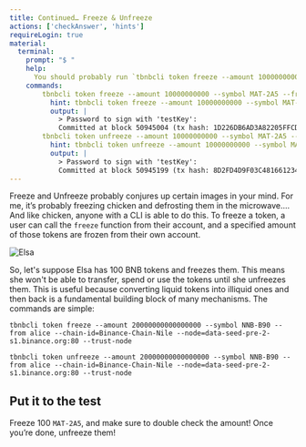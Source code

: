 ```yaml
---
title: Continued… Freeze & Unfreeze
actions: ['checkAnswer', 'hints']
requireLogin: true
material:
  terminal:
    prompt: "$ "
    help:
      You should probably run `tbnbcli token freeze --amount 10000000000 --symbol MAT-2A5 --from testKey --chain-id=Binance-Chain-Nile --node=data-seed-pre-2-s1.binance.org:80 --trust-node` followed by  `tbnbcli token unfreeze --amount 10000000000 --symbol MAT-2A5 --from testKey --chain-id=Binance-Chain-Nile --node=data-seed-pre-2-s1.binance.org:80 --trust-node`.
    commands:
        tbnbcli token freeze --amount 10000000000 --symbol MAT-2A5 --from testKey --chain-id=Binance-Chain-Nile --node=data-seed-pre-2-s1.binance.org:80 --trust-node:
          hint: tbnbcli token freeze --amount 10000000000 --symbol MAT-2A5 --from testKey --chain-id=Binance-Chain-Nile --node=data-seed-pre-2-s1.binance.org:80 --trust-node
          output: |
            > Password to sign with 'testKey':
            Committed at block 50945004 (tx hash: 1D226DB6AD3A82205FFCD081517DFFE06554E07B0EC6D25AE31DD6E995CE6920, response: {Code:0 Data:[] Log:Msg 0:  Info: GasWanted:0 GasUsed:0 Events:[{Type: Attributes:[{Key:[97 99 116 105 111 110] Value:[116 111 107 101 110 115 70 114 101 101 122 101] XXX_NoUnkeyedLiteral:{} XXX_unrecognized:[] XXX_sizecache:0}] XXX_NoUnkeyedLiteral:{} XXX_unrecognized:[] XXX_sizecache:0}] Codespace: XXX_NoUnkeyedLiteral:{} XXX_unrecognized:[] XXX_sizecache:0})
        tbnbcli token unfreeze --amount 10000000000 --symbol MAT-2A5 --from testKey --chain-id=Binance-Chain-Nile --node=data-seed-pre-2-s1.binance.org:80 --trust-node:
          hint: tbnbcli token unfreeze --amount 10000000000 --symbol MAT-2A5 --from testKey --chain-id=Binance-Chain-Nile --node=data-seed-pre-2-s1.binance.org:80 --trust-node
          output: |
            > Password to sign with 'testKey':
            Committed at block 50945199 (tx hash: 8D2FD4D9F03C481661234E5CC1511DE47D88E6FF5FA0BE2C3301E1D518FEF569, response: {Code:0 Data:[] Log:Msg 0:  Info: GasWanted:0 GasUsed:0 Events:[{Type: Attributes:[{Key:[97 99 116 105 111 110] Value:[116 111 107 101 110 115 70 114 101 101 122 101] XXX_NoUnkeyedLiteral:{} XXX_unrecognized:[] XXX_sizecache:0}] XXX_NoUnkeyedLiteral:{} XXX_unrecognized:[] XXX_sizecache:0}] Codespace: XXX_NoUnkeyedLiteral:{} XXX_unrecognized:[] XXX_sizecache:0})
---
```


Freeze and Unfreeze probably conjures up certain images in your mind. For me, it’s probably freezing chicken and defrosting them in the microwave.... And like chicken, anyone with a CLI is able to do this. To freeze a token, a user can call the `freeze` function from their account, and a specified amount of those tokens are frozen from their own account.

<img src="/course/static/image/lesson-13/elsa.png" alt="Elsa">


So, let's suppose Elsa has 100 BNB tokens and freezes them. This means she won't be able to transfer, spend or use the tokens until she unfreezes them. This is useful because converting liquid tokens into illiquid ones and then back is a fundamental building block of many mechanisms. The commands are simple:

```
tbnbcli token freeze --amount 20000000000000000 --symbol NNB-B90 --from alice --chain-id=Binance-Chain-Nile --node=data-seed-pre-2-s1.binance.org:80 --trust-node
```

```
tbnbcli token unfreeze --amount 20000000000000000 --symbol NNB-B90 --from alice --chain-id=Binance-Chain-Nile --node=data-seed-pre-2-s1.binance.org:80 --trust-node
```


## Put it to the test

Freeze 100 `MAT-2A5`, and make sure to double check the amount! Once you’re done, unfreeze them!
